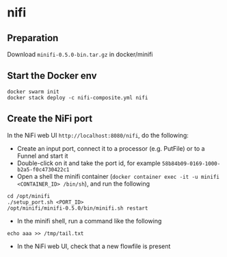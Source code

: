 # nifi
## Preparation
Download `minifi-0.5.0-bin.tar.gz` in docker/minifi

## Start the Docker env
```
docker swarm init
docker stack deploy -c nifi-composite.yml nifi
```

## Create the NiFi port
In the NiFi web UI `http://localhost:8080/nifi`, do the following:
* Create an input port, connect it to a processor (e.g. PutFile) or to a Funnel and start it
* Double-click on it and take the port id, for example `58b84b09-0169-1000-b2a5-f0c4730422c1`
* Open a shell the minifi container (`docker container exec -it -u minifi <CONTAINER_ID> /bin/sh`), and run the following
```
cd /opt/minifi
./setup_port.sh <PORT_ID>
/opt/minifi/minifi-0.5.0/bin/minifi.sh restart
```
* In the minifi shell, run a command like the following
```
echo aaa >> /tmp/tail.txt
```
* In the NiFi web UI, check that a new flowfile is present
